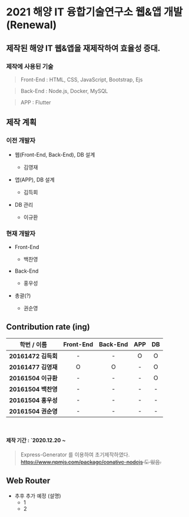 2021 해양 IT 융합기술연구소 웹&앱 개발 (Renewal)
=================
## 제작된 해양 IT 웹&앱을 재제작하여 효율성 증대.
### 제작에 사용된 기술
> Front-End : HTML, CSS, JavaScript, Bootstrap, Ejs

> Back-End : Node.js, Docker, MySQL

> APP : Flutter

## 제작 계획

### 이전 개발자

<p>
    <ul>
        <li>웹(Front-End, Back-End), DB 설계</li>
        <ul>
            <li>김영재</li>
        </ul>
    </ul>
    <ul>
        <li>앱(APP), DB 설계</li>
        <ul>
            <li>김득회</li>
        </ul>
    </ul>
    <ul>
        <li>DB 관리</li>
        <ul>
            <li>이규환</li>
        </ul>
    </ul>
</p>

### 현재 개발자

<p>
    <ul>
        <li>Front-End</li>
        <ul>
            <li>백찬영</li>
        </ul>
    </ul>
    <ul>
        <li>Back-End</li>
        <ul>
            <li>홍우성</li>
        </ul>
    </ul>
    <ul>
        <li>총괄(?)</li>
        <ul>
            <li>권순영</li>
        </ul>
    </ul>
</p>


## Contribution rate (ing)

|      학번 / 이름       | Front-End | Back-End | APP | DB
|:---------------------:|:---:|:---:|:-----:|:-------------------:|
| <b>20161472 김득회</b> |  -  |  -  |   O   |          O          |
| <b>20161477 김영재</b> |  O  |  O  |   -   |          O          |
| <b>20161504 이규환</b> |  -  |  -  |   -   |          O          |
| <b>20161504 백찬영</b> |  -  |  -  |   -   |          -          |
| <b>20161504 홍우성</b> |  -  |  -  |   -   |          -          |
| <b>20161504 권순영</b> |  -  |  -  |   -   |          -          |
<br>

#### 제작 기간 : `2020.12.20 ~
> Express-Generator 를 이용하여 초기제작하였다.<br>
> <del>https://www.npmjs.com/package/conative-nodejs 도 있음.</del>

## Web Router
- 추후 추가 예정 (설명)
    - 1
    - 2
